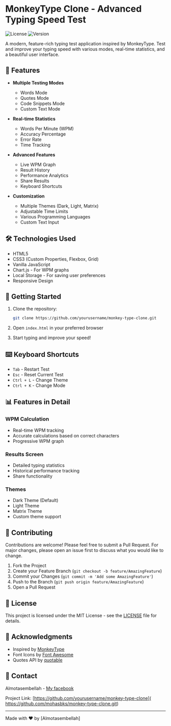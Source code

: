 # MonkeyType Clone - Advanced Typing Speed Test

![License](https://img.shields.io/badge/license-MIT-blue.svg)
![Version](https://img.shields.io/badge/version-1.0.0-green.svg)

A modern, feature-rich typing test application inspired by MonkeyType. Test and improve your typing speed with various modes, real-time statistics, and a beautiful user interface.

## 🚀 Features

- **Multiple Testing Modes**
  - Words Mode
  - Quotes Mode
  - Code Snippets Mode
  - Custom Text Mode

- **Real-time Statistics**
  - Words Per Minute (WPM)
  - Accuracy Percentage
  - Error Rate
  - Time Tracking

- **Advanced Features**
  - Live WPM Graph
  - Result History
  - Performance Analytics
  - Share Results
  - Keyboard Shortcuts

- **Customization**
  - Multiple Themes (Dark, Light, Matrix)
  - Adjustable Time Limits
  - Various Programming Languages
  - Custom Text Input

## 🛠️ Technologies Used

- HTML5
- CSS3 (Custom Properties, Flexbox, Grid)
- Vanilla JavaScript
- Chart.js - For WPM graphs
- Local Storage - For saving user preferences
- Responsive Design

## 🎯 Getting Started

1. Clone the repository:
   ```bash
   git clone https://github.com/yourusername/monkey-type-clone.git
   ```

2. Open `index.html` in your preferred browser

3. Start typing and improve your speed!

## ⌨️ Keyboard Shortcuts

- `Tab` - Restart Test
- `Esc` - Reset Current Test
- `Ctrl + L` - Change Theme
- `Ctrl + K` - Change Mode

## 📊 Features in Detail

### WPM Calculation
- Real-time WPM tracking
- Accurate calculations based on correct characters
- Progressive WPM graph

### Results Screen
- Detailed typing statistics
- Historical performance tracking
- Share functionality

### Themes
- Dark Theme (Default)
- Light Theme
- Matrix Theme
- Custom theme support

## 🤝 Contributing

Contributions are welcome! Please feel free to submit a Pull Request. For major changes, please open an issue first to discuss what you would like to change.

1. Fork the Project
2. Create your Feature Branch (`git checkout -b feature/AmazingFeature`)
3. Commit your Changes (`git commit -m 'Add some AmazingFeature'`)
4. Push to the Branch (`git push origin feature/AmazingFeature`)
5. Open a Pull Request

## 📝 License

This project is licensed under the MIT License - see the [LICENSE](LICENSE) file for details.

## 🙏 Acknowledgments

- Inspired by [MonkeyType](https://monkeytype.com/)
- Font Icons by [Font Awesome](https://fontawesome.com/)
- Quotes API by [quotable](https://github.com/lukePeavey/quotable)

## 📧 Contact

Almotasembellah - [My facebook](https://www.facebook.com/motasem.awwad.18)

Project Link: [https://github.com/yourusername/monkey-type-clone](
https://github.com/mohasbks/monkey-type-clone.git)

---
Made with ❤️ by [Almotasembellah]
